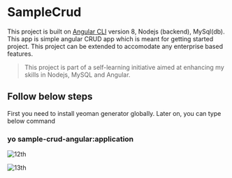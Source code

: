 # SampleCrud

This project is built on [Angular CLI](https://github.com/angular/angular-cli) version 8, Nodejs (backend), MySql(db). This app is simple angular CRUD app which is meant for getting started project. This project can be extended to accomodate any enterprise based features.

> This project is part of a self-learning initiative aimed at enhancing my skills in Nodejs, MySQL and Angular.

## Follow below steps

First you need to install yeoman generator globally. Later on, you can type below command

### yo sample-crud-angular:application


![12th](https://user-images.githubusercontent.com/3886381/49565421-12529480-f94d-11e8-9a30-3fd08ddcb1d7.png)

![13th](https://user-images.githubusercontent.com/3886381/49565422-12529480-f94d-11e8-8c85-c0d01c9c12c2.png)












